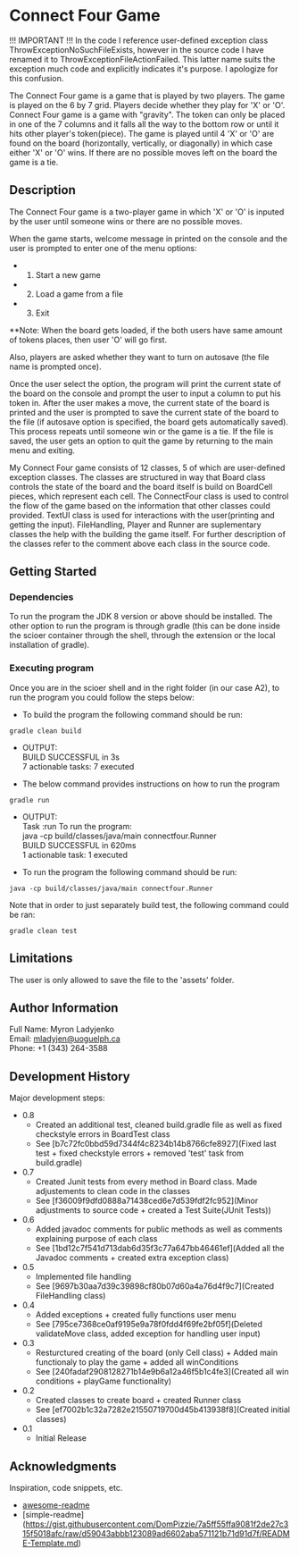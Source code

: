 # Connect Four Game

!!! IMPORTANT !!! 
In the code I reference user-defined exception class ThrowExceptionNoSuchFileExists, however in the source code I have renamed it to ThrowExceptionFileActionFailed. This latter name suits the exception much code and explicitly indicates it's purpose. I apologize for this confusion.

The Connect Four game is a game that is played by two players. The game is played on the 6 by 7 grid. Players decide whether they play for 'X' or 'O'. Connect Four game is a game with "gravity". The token can only be placed in one of the 7 columns and it falls all the way to the bottom row or until it hits other player's token(piece). The game is played until 4 'X' or 'O' are found on the board (horizontally, vertically, or diagonally) in which case either 'X' or 'O' wins. If there are no possible moves left on the board the game is a tie.

## Description

The Connect Four game is a two-player game in which 'X' or 'O' is inputed by the user until someone wins or there are no possible moves.

When the game starts, welcome message in printed on the console and the user is prompted to enter one of the menu options:
* 1) Start a new game
* 2) Load a game from a file
* 3) Exit

**Note: When the board gets loaded, if the both users have same amount of tokens places, then user 'O' will go first.

Also, players are asked whether they want to turn on autosave (the file name is prompted once).

Once the user select the option, the program will print the current state of the board on the console and prompt the user to input a column to put his token in. After the user makes a move, the current state of the board is printed and the user is prompted to save the current state of the board to the file (if autosave option is specified, the board gets automatically saved). This process repeats until someone win or the game is a tie. If the file is saved, the user gets an option to quit the game by returning to the main menu and exiting.

My Connect Four game consists of 12 classes, 5 of which are user-defined exception classes. The classes are structured in way that Board class controls the state of the board and the board itself is build on BoardCell pieces, which represent each cell. The ConnectFour class is used to control the flow of the game based on the information that other classes could provided. TextUI class is used for interactions with the user(printing and getting the input). FileHandling, Player and Runner are suplementary classes the help with the building the game itself. For further description of the classes refer to the comment above each class in the source code.

## Getting Started

### Dependencies

To run the program the JDK 8 version or above should be installed. 
The other option to run the program is through gradle (this can be done inside the scioer container through the shell, through the extension or the local installation of gradle).

### Executing program

Once you are in the scioer shell and in the right folder (in our case A2), to run the program you could follow the steps below:

* To build the program the following command should be run:
```
gradle clean build
```
* OUTPUT:\
BUILD SUCCESSFUL in 3s\
7 actionable tasks: 7 executed

* The below command provides instructions on how to run the program
```
gradle run 
```
* OUTPUT:\
  Task :run
  To run the program:\
  java -cp build/classes/java/main connectfour.Runner\
  BUILD SUCCESSFUL in 620ms\
  1 actionable task: 1 executed

* To run the program the following command should be run:
```
java -cp build/classes/java/main connectfour.Runner
```

Note that in order to just separately build test, the following command could be ran:
```
gradle clean test
```

## Limitations

The user is only allowed to save the file to the 'assets' folder.

## Author Information

Full Name: Myron Ladyjenko\
Email: mladyjen@uoguelph.ca\
Phone: +1 (343) 264-3588

## Development History

Major development steps:

* 0.8
    * Created an additional test, cleaned build.gradle file as well as fixed checkstyle errors in BoardTest class
    * See [b7c72fc0bbd59d7344f4c8234b14b8766cfe8927](Fixed last test + fixed checkstyle errors + removed 'test' task from build.gradle)
* 0.7
    * Created Junit tests from every method in Board class. Made adjustements to clean code in the classes
    * See [f36009f9dfd0888a71438ced6e7d539fdf2fc952](Minor adjustments to source code + created a Test Suite(JUnit Tests))
* 0.6
    * Added javadoc comments for public methods as well as comments explaining purpose of each class
    * See [1bd12c7f541d713dab6d35f3c77a647bb46461ef](Added all the Javadoc comments + created extra exception class)
* 0.5
    * Implemented file handling
    * See [9697b30aa7d39c39898cf80b07d60a4a76d4f9c7](Created FileHandling class)
* 0.4
    * Added exceptions + created fully functions user menu
    * See [795ce7368ce0af9195e9a78f0fdd4f69fe2bf05f](Deleted validateMove class, added exception for handling user input)
* 0.3
    * Resturctured creating of the board (only Cell class) + Added main functionaly to play the game + added all winConditions
    * See [240fadaf2908128271b14e9b6a12a46f5b1c4fe3](Created all win conditions + playGame functionality)
* 0.2
    * Created classes to create board + created Runner class
    * See [ef7002b1c32a7282e21550719700d45b413938f8](Created initial classes)
* 0.1
    * Initial Release

## Acknowledgments

Inspiration, code snippets, etc.
* [awesome-readme](https://github.com/matiassingers/awesome-readme)
* [simple-readme] (https://gist.githubusercontent.com/DomPizzie/7a5ff55ffa9081f2de27c315f5018afc/raw/d59043abbb123089ad6602aba571121b71d91d7f/README-Template.md)



